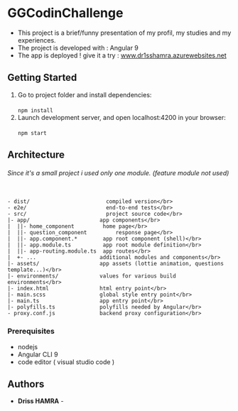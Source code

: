 # GGCodinChallenge

  - This project is a brief/funny presentation of my profil, my studies and my experiences.</br>
  - The project is developed with : Angular 9
  - The app is deployed ! give it a try : www.dr1sshamra.azurewebsites.net

## Getting Started

 1. Go to project folder and install dependencies:</br></br>
     `npm install`
 2. Launch development server, and open localhost:4200 in your browser:</br></br>
     `npm start`
     
## Architecture
######  Since it's a small project i used only one module. (feature module not used)</br></br>


    - dist/                        compiled version</br>
    - e2e/                         end-to-end tests</br>
    - src/                         project source code</br>
    |- app/                      app components</br>
    |  ||- home_component         home page</br>
    |  ||- question_component         response page</br>
    |  ||- app.component.*        app root component (shell)</br>
    |  ||- app.module.ts          app root module definition</br>
    |  ||- app-routing.module.ts  app routes</br>
    |  +- ...                    additional modules and components</br>
    |- assets/                   app assets (lottie animation, questions template...)</br>
    |- environments/             values for various build environments</br>
    |- index.html                html entry point</br>
    |- main.scss                 global style entry point</br>
    |- main.ts                   app entry point</br>
    |- polyfills.ts              polyfills needed by Angular</br>
    - proxy.conf.js              backend proxy configuration</br>
    
### Prerequisites

- nodejs
- Angular CLI 9
- code editor ( visual studio code )

## Authors

* **Driss HAMRA** - 

